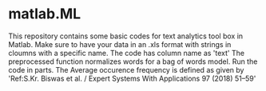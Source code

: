 # matlab.ML
This  repository contains some basic codes for text analytics tool box in Matlab.
Make sure to have your data in an .xls format with strings in cloumns with a specific name. The code has column name as 'text'
The preprocessed function normalizes words for a bag of words model.
Run the code in parts.
The Average occurence frequency is defined as given by 'Ref:S.Kr. Biswas et al. / Expert Systems With Applications 97 (2018) 51–59'
